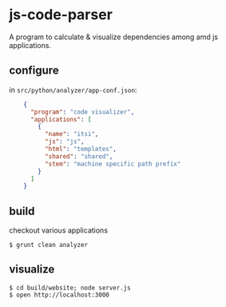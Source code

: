 # js-code-parser #

A program to calculate & visualize dependencies among amd js applications.

## configure ##

in `src/python/analyzer/app-conf.json`:

```json
    {
      "program": "code visualizer",
      "applications": [
        {
          "name": "itsi",
          "js": "js",
          "html": "templates",
          "shared": "shared",
          "stem": "machine specific path prefix"
        } 
      ]
    }
```

## build ##

checkout various applications

    $ grunt clean analyzer
    
## visualize ##

    $ cd build/website; node server.js
    $ open http://localhost:3000

